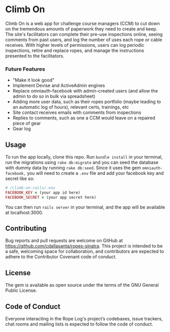 # Climb On

Climb On is a web app for challenge course managers (CCM) to cut down on the tremendous amounts of paperwork they need to create and keep. The site's facilitators can complete their pre-use inspections online, seeing comments from past users, and log the number of uses each rope or cable receives. With higher levels of permissions, users can log periodic inspections, retire and replace ropes, and manage the instructions presented to the facilitators.

### Future Features
- "Make it look good"
- Implement Devise and ActiveAdmin engines
- Replace omniauth-facebook with admin-created users (and allow the admin to do so in bulk via spreadsheet)
- Adding more user data, such as their ropes portfolio (maybe leading to an automatic log of hours), relevant certs, trainings, etc
- Site contact receives emails with comments from inspections
- Replies to comments, such as one a CCM would leave on a repaired piece of gear
- Gear log


## Usage
To run the app locally, clone this repo. Run `bundle install` in your terminal, run the migrations using `rake db:migrate` and you can seed the database with dummy data by running `rake db:seed`. Since it uses the gem `omniauth-facebook,` you will need to create a `.env` file and add your facebook key and secret like so:

```ruby
# /climb-on-rails/.env
FACEBOOK_KEY = (your app id here)
FACEBOOK_SECRET = (your app secret here)
```

You can then run `rails server` in your terminal, and the app will be available at localhost:3000.

## Contributing
Bug reports and pull requests are welcome on GitHub at https://github.com/cdallasanta/ropes-sinatra. This project is intended to be a safe, welcoming space for collaboration, and contributors are expected to adhere to the Contributor Covenant code of conduct.

## License
The gem is available as open source under the terms of the GNU General Public License.

## Code of Conduct
Everyone interacting in the Rope Log's project’s codebases, issue trackers, chat rooms and mailing lists is expected to follow the code of conduct.
